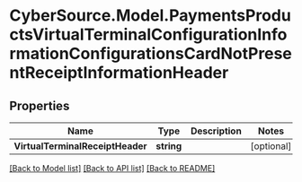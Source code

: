 # CyberSource.Model.PaymentsProductsVirtualTerminalConfigurationInformationConfigurationsCardNotPresentReceiptInformationHeader
## Properties

Name | Type | Description | Notes
------------ | ------------- | ------------- | -------------
**VirtualTerminalReceiptHeader** | **string** |  | [optional] 

[[Back to Model list]](../README.md#documentation-for-models) [[Back to API list]](../README.md#documentation-for-api-endpoints) [[Back to README]](../README.md)

